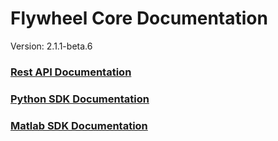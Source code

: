 # Flywheel Core Documentation
Version: 2.1.1-beta.6

### [Rest API Documentation](swagger/index.html)

### [Python SDK Documentation](python/)

### [Matlab SDK Documentation](matlab/)

